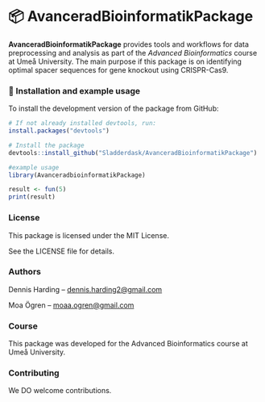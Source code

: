 # 📦 AvanceradBioinformatikPackage

**AvanceradBioinformatikPackage** 
provides tools and workflows for data preprocessing and analysis as 
part of the *Advanced Bioinformatics* course at Umeå University. 
The main purpose if this package is on identifying optimal spacer 
sequences for gene knockout using CRISPR-Cas9.

### 🚀 Installation and example usage

To install the development version of the package from GitHub:

```r
# If not already installed devtools, run:
install.packages("devtools") 

# Install the package
devtools::install_github("Sladderdask/AvanceradBioinformatikPackage")
```

```r
#example usage
library(AvanceradbioinformatikPackage)

result <- fun(5)
print(result)
```
### License
This package is licensed under the MIT License. 

See the LICENSE file for details.

### Authors
Dennis Harding – dennis.harding2@gmail.com

Moa Ögren – moaa.ogren@gmail.com

### Course
This package was developed for the Advanced Bioinformatics course at 
Umeå University.

### Contributing

We DO welcome contributions.
